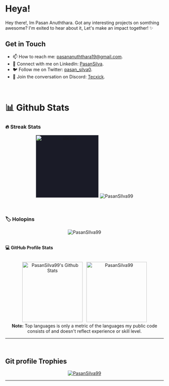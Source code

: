 # Heya!
<p>
	Hey there!, Im Pasan Anuththara. Got any interesting projects on somthing awesome? I'm exited to hear about it, Let's make an impact together! ✨
</p>

## Get in Touch

- 📫 How to reach me: pasananuththara19@gmail.com.
- 💼 Connect with me on LinkedIn: [PasanSilva](https://www.linkedin.com/in/pasansilva/).
- 🐦 Follow me on Twitter: [pasan_silva0](https://twitter.com/pasan_silva0).
- 💬 Join the conversation on Discord: [Tecxick](https://discord.gg/X6xXxZCNFC).
<br>

# 📊 Github Stats

### 🔥 Streak Stats
<p align="center">
	<img  style="background:#1a1b27;" src="https://files.gamebanana.com/img/ico/sprays/5b2e2262aafd2.png" alt="sticker" width="200" heigth="200"/>
	<img src="https://streak-stats.demolab.com?user=PasanSilva99&theme=transparent&hide_border=true&border_radius=10" alt="PasanSIlva99" /> 
</p>

<br>

### 🏷️ Holopins
<p align="center"><img src="https://holopin.me/pasansilva" alt="PasanSIlva99" />
</p>

<br>

  <summary><b>💻 GitHub Profile Stats</b></summary>
  <br/>
  <p align="center">
    <a href="https://github.com/anuraghazra/github-readme-stats"><img alt="PasanSilva99's Github Stats" src="https://github-readme-stats.vercel.app/api?username=PasanSilva99&show_icons=true&count_private=true&theme=algolia" height="192px"/></a>
  &nbsp;
  <img src="https://github-readme-stats.vercel.app/api/top-langs?username=PasanSilva99&langs_count=10&show_icons=true&locale=en&layout=compact&theme=algolia" alt="PasanSilva99" height="192px"/>
  <br/>
  <b>Note:</b> Top languages is only a metric of the languages my public code consists of and doesn't reflect experience or skill level.
  </p>

----


<br/>

## Git profile Trophies

<p align="center"> <a href="https://github.com/ryo-ma/github-profile-trophy"><img src="https://github-profile-trophy.vercel.app/?username=PasanSilva99&margin-w=15&margin-h=15&theme=discord" alt="PasanSilva99" /></a> </p>

-----
